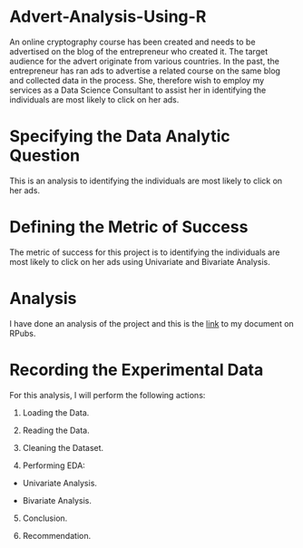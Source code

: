 # Advert-Analysis-Using-R
An online cryptography course has been created and needs to be advertised on the blog of the entrepreneur who created it. The target audience for the advert originate from various countries. In the past, the entrepreneur has ran ads to advertise a related course on the same blog and collected data in the process. She, therefore wish to employ my services as a Data Science Consultant to assist her in identifying the individuals are most likely to click on her ads.
# Specifying the Data Analytic Question
This is an analysis to identifying the individuals are most likely to click on her ads.
# Defining the Metric of Success
The metric of success for this project is to identifying the individuals are most likely to click on her ads using Univariate and Bivariate Analysis.
# Analysis
I have done an analysis of the project and this is the [link](https://rpubs.com/Esther_O/908262) to my document on RPubs. 
# Recording the Experimental Data
For this analysis, I will perform the following actions:

1. Loading the Data.

2. Reading the Data.

3. Cleaning the Dataset.

4. Performing EDA:

  - Univariate Analysis.

  - Bivariate Analysis.

5. Conclusion.

6. Recommendation.

